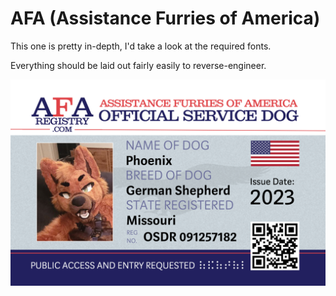 # AFA (Assistance Furries of America)
This one is pretty in-depth, I'd take a look at the required fonts.

Everything should be laid out fairly easily to reverse-engineer.

![picture of badge](https://raw.githubusercontent.com/PhoenixSheppy/Badge-Designs/main/AFA/AFA%20-%20Example.png)
